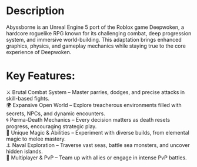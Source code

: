 # Description
Abyssborne is an Unreal Engine 5 port of the Roblox game Deepwoken, a hardcore roguelike RPG known for its challenging combat, deep progression system, and immersive world-building. This adaptation brings enhanced graphics, physics, and gameplay mechanics while staying true to the core experience of Deepwoken.

# Key Features:
⚔️ Brutal Combat System – Master parries, dodges, and precise attacks in skill-based fights.  
🌍 Expansive Open World – Explore treacherous environments filled with secrets, NPCs, and dynamic encounters.  
🌀 Perma-Death Mechanics – Every decision matters as death resets progress, encouraging strategic play.  
🔮 Unique Magic & Abilities – Experiment with diverse builds, from elemental magic to melee mastery.  
⚓ Naval Exploration – Traverse vast seas, battle sea monsters, and uncover hidden islands.  
🤝 Multiplayer & PvP – Team up with allies or engage in intense PvP battles.  
